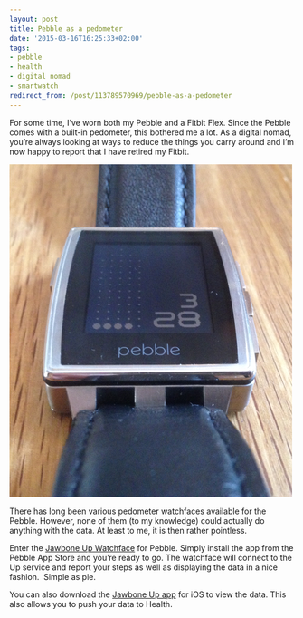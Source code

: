 ```yaml
---
layout: post
title: Pebble as a pedometer
date: '2015-03-16T16:25:33+02:00'
tags:
- pebble
- health
- digital nomad
- smartwatch
redirect_from: /post/113789570969/pebble-as-a-pedometer
---
```

For some time, I’ve worn both my Pebble and a Fitbit Flex. Since the Pebble comes with a built-in pedometer, this bothered me a lot. As a digital nomad, you’re always looking at ways to reduce the things you carry around and I’m now happy to report that I have retired my Fitbit.

![](/tumblr_files/tumblr_inline_nlb8qzinZ91skxjxc.png)

There has long been various pedometer watchfaces available for the Pebble. However, none of them (to my knowledge) could actually do anything with the data. At least to me, it is then rather pointless.  

Enter the [Jawbone Up Watchface](https://apps.getpebble.com/applications/5429c7b7dfdebeb8dd000021) for Pebble. Simply install the app from the Pebble App Store and you’re ready to go. The watchface will connect to the Up service and report your steps as well as displaying the data in a nice fashion.  Simple as pie.  

You can also download the [Jawbone Up app](https://itunes.apple.com/us/app/up-by-jawbone-free-fitness/id916240764?mt=8) for iOS to view the data. This also allows you to push your data to Health.

